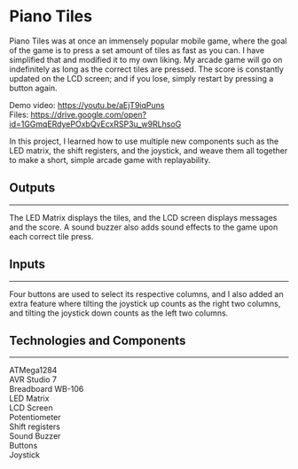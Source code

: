 # Piano Tiles

Piano Tiles was at once an immensely popular mobile game, where the goal of the game is to press a set amount of tiles as fast as you can. I have simplified that and modified it to my own liking. My arcade game will go on indefinitely as long as the correct tiles are pressed. The score is constantly updated on the LCD screen; and if you lose, simply restart by pressing a button again. 

Demo video: https://youtu.be/aEjT9iqPuns <br>
Files: https://drive.google.com/open?id=1GGmqERdyePOxbQvEcxRSP3u_w9RLhsoG

In this project, I learned how to use multiple new components such as the LED matrix, the shift registers, and the joystick, and weave them all together to make a short, simple arcade game with replayability.


## Outputs
------------
The LED Matrix displays the tiles, and the LCD screen displays messages and the score. A sound buzzer also adds sound effects to the game upon each correct tile press.


## Inputs 
------------
Four buttons are used to select its respective columns, and I also added an extra feature where tilting the joystick up counts as the right two columns, and tilting the joystick down counts as the left two columns.


## Technologies and Components
------------
ATMega1284 <br>
AVR Studio 7 <br>
Breadboard WB-106 <br>
LED Matrix <br>
LCD Screen <br>
Potentiometer <br>
Shift registers <br>
Sound Buzzer <br>
Buttons <br>
Joystick <br>
